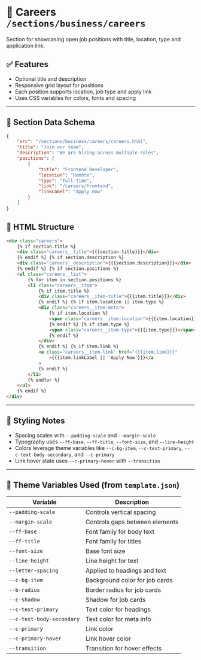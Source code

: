 # 📂 Careers `/sections/business/careers`

Section for showcasing open job positions with title, location, type and application link.

## ✅ Features

-   Optional title and description
-   Responsive grid layout for positions
-   Each position supports location, job type and apply link
-   Uses CSS variables for colors, fonts and spacing

---

## 🧾 Section Data Schema

```json
{
	"src": "/sections/business/careers/careers.html",
	"title": "Join our team",
	"description": "We are hiring across multiple roles",
	"positions": [
		{
			"title": "Frontend Developer",
			"location": "Remote",
			"type": "Full-Time",
			"link": "/careers/frontend",
			"linkLabel": "Apply now"
		}
	]
}
```

## 🧱 HTML Structure

```html
<div class="careers">
	{% if section.title %}
	<div class="careers__title">{{{section.title}}}</div>
	{% endif %} {% if section.description %}
	<div class="careers__description">{{{section.description}}}</div>
	{% endif %} {% if section.positions %}
	<ul class="careers__list">
		{% for item in section.positions %}
		<li class="careers__item">
			{% if item.title %}
			<div class="careers__item-title">{{{item.title}}}</div>
			{% endif %} {% if item.location || item.type %}
			<div class="careers__item-meta">
				{% if item.location %}
				<span class="careers__item-location">{{{item.location}}}</span>
				{% endif %} {% if item.type %}
				<span class="careers__item-type">{{{item.type}}}</span>
				{% endif %}
			</div>
			{% endif %} {% if item.link %}
			<a class="careers__item-link" href="{{{item.link}}}"
				>{{{item.linkLabel || 'Apply Now'}}}</a
			>
			{% endif %}
		</li>
		{% endfor %}
	</ul>
	{% endif %}
</div>
```

---

## 🎨 Styling Notes

-   Spacing scales with `--padding-scale` and `--margin-scale`
-   Typography uses `--ff-base`, `--ff-title`, `--font-size`, and `--line-height`
-   Colors leverage theme variables like `--c-bg-item`, `--c-text-primary`, `--c-text-body-secondary`, and `--c-primary`
-   Link hover state uses `--c-primary-hover` with `--transition`

---

## 🧩 Theme Variables Used (from `template.json`)

| Variable                  | Description                    |
| ------------------------- | ------------------------------ |
| `--padding-scale`         | Controls vertical spacing      |
| `--margin-scale`          | Controls gaps between elements |
| `--ff-base`               | Font family for body text      |
| `--ff-title`              | Font family for titles         |
| `--font-size`             | Base font size                 |
| `--line-height`           | Line height for text           |
| `--letter-spacing`        | Applied to headings and text   |
| `--c-bg-item`             | Background color for job cards |
| `--b-radius`              | Border radius for job cards    |
| `--c-shadow`              | Shadow for job cards           |
| `--c-text-primary`        | Text color for headings        |
| `--c-text-body-secondary` | Text color for meta info       |
| `--c-primary`             | Link color                     |
| `--c-primary-hover`       | Link hover color               |
| `--transition`            | Transition for hover effects   |

```

```
